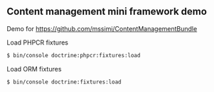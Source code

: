 ## Content management mini framework demo

Demo for 
https://github.com/mssimi/ContentManagementBundle

Load PHPCR fixtures

``` bash
$ bin/console doctrine:phpcr:fixtures:load
```

Load ORM fixtures

``` bash
$ bin/console doctrine:fixtures:load
```